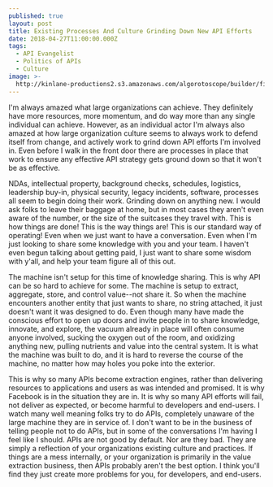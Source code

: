```yaml
---
published: true
layout: post
title: Existing Processes And Culture Grinding Down New API Efforts
date: 2018-04-27T11:00:00.000Z
tags:
  - API Evangelist
  - Politics of APIs
  - Culture
image: >-
  http://kinlane-productions2.s3.amazonaws.com/algorotoscope/builder/filtered/64_176_800_500_0_max_0_-1_-1.jpg
---
```

<p></p>I'm always amazed what large organizations can achieve. They definitely have more resources, more momentum, and do way more than any single individual can achieve. However, as an individual actor I'm always also amazed at how large organization culture seems to always work to defend itself from change, and actively work to grind down API efforts I'm involved in. Even before I walk in the front door there are processes in place that work to ensure any effective API strategy gets ground down so that it won't be as effective.

NDAs, intellectual property, background checks, schedules, logistics, leadership buy-in, physical security, legacy incidents, software, processes all seem to begin doing their work. Grinding down on anything new. I would ask folks to leave their baggage at home, but in most cases they aren't even aware of the number, or the size of the suitcases they travel with. This is how things are done! This is the way things are! This is our standard way of operating! Even when we just want to have a conversation. Even when I'm just looking to share some knowledge with you and your team. I haven't even begun talking about getting paid, I just want to share some wisdom with y'all, and help your team figure all of this out.

The machine isn't setup for this time of knowledge sharing. This is why API can be so hard to achieve for some. The machine is setup to extract, aggregate, store, and control value--not share it. So when the machine encounters another entity that just wants to share, no string attached, it just doesn't want it was designed to do. Even though many have made the conscious effort to open up doors and invite people in to share knowledge, innovate, and explore, the vacuum already in place will often consume anyone involved, sucking the oxygen out of the room, and oxidizing anything new, pulling nutrients and value into the central system. It is what the machine was built to do, and it is hard to reverse the course of the machine, no matter how may holes you poke into the exterior. 

This is why so many APIs become extraction engines, rather than delivering resources to applications and users as was intended and promised. It is why Facebook is in the situation they are in. It is why so many API efforts will fail, not deliver as expected, or become harmful to developers and end-users. I watch many well meaning folks try to do APIs, completely unaware of the large machine they are in service of. I don't want to be in the business of telling people not to do APIs, but in some of the conversations I'm having I feel like I should. APIs are not good by default. Nor are they bad. They are simply a reflection of your organizations existing culture and practices. If things are a mess internally, or your organization is primarily in the value extraction business, then APIs probably aren't the best option. I think you'll find they just create more problems for you, for developers, and end-users.
